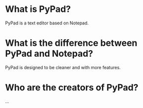 # What is PyPad?
PyPad is a text editor based on Notepad.
# What is the difference between PyPad and Notepad?
PyPad is designed to be cleaner and with more features.
# Who are the creators of PyPad?
...
